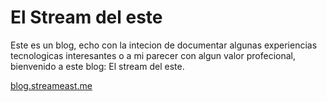 # El Stream del este

Este es un blog, echo con la intecion de documentar algunas experiencias tecnologicas interesantes o a mi parecer con 
algun valor profecional, bienvenido a este blog: El stream del este.

[blog.streameast.me](blog.streameast.me)
